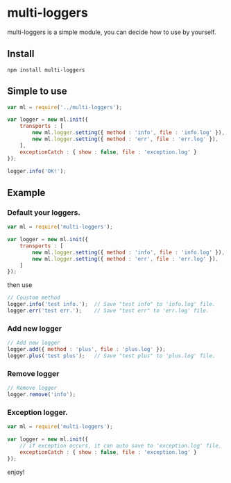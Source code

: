 # multi-loggers

multi-loggers is a simple module, you can decide how to use by yourself.

## Install

    npm install multi-loggers


## Simple to use
```javascript
var ml = require('../multi-loggers');

var logger = new ml.init({
    transports : [
        new ml.logger.setting({ method : 'info', file : 'info.log' }),
        new ml.logger.setting({ method : 'err', file : 'err.log' }),
    ],
    exceptionCatch : { show : false, file : 'exception.log' }
});

logger.info('OK!');
```

## Example

### Default your loggers.

```javascript
var ml = require('multi-loggers');

var logger = new ml.init({
    transports : [
        new ml.logger.setting({ method : 'info', file : 'info.log' }),
        new ml.logger.setting({ method : 'err', file : 'err.log' }),
    ]
});
```

then use

```javascript
// Coustom method
logger.info('test info.');  // Save "test info" to 'info.log' file.
logger.err('test err.');    // Save "test err" to 'err.log' file.
```

### Add new logger
```javascript
// Add new logger
logger.add({ method : 'plus', file : 'plus.log' });
logger.plus('test plus');   // Save "test plus" to 'plus.log' file.
```

### Remove logger
```javascript
// Remove logger
logger.remove('info');
```

### Exception logger.

```javascript
var ml = require('multi-loggers');

var logger = new ml.init({
    // if exception occurs, it can auto save to 'exception.log' file.
    exceptionCatch : { show : false, file : 'exception.log' }
});
```

enjoy!